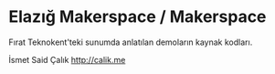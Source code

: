 Elazığ Makerspace / Makerspace
===================
Fırat Teknokent'teki sunumda anlatılan demoların kaynak kodları.

İsmet Said Çalık
http://calik.me

